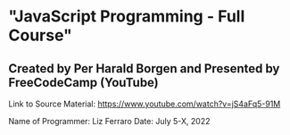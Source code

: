 # "JavaScript Programming - Full Course"
## Created by Per Harald Borgen and Presented by FreeCodeCamp (YouTube)
Link to Source Material: https://www.youtube.com/watch?v=jS4aFq5-91M

Name of Programmer: Liz Ferraro
Date: July 5-X, 2022